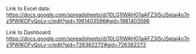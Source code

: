 Link to Excel data: https://docs.google.com/spreadsheets/d/10LG1lWAHG1aAFZ3i5rJSejai4o7nz1PWlKOFyQoLv-c/edit?gid=1981403596#gid=1981403596

Link to Dashboard: https://docs.google.com/spreadsheets/d/10LG1lWAHG1aAFZ3i5rJSejai4o7nz1PWlKOFyQoLv-c/edit?gid=726362272#gid=726362272

